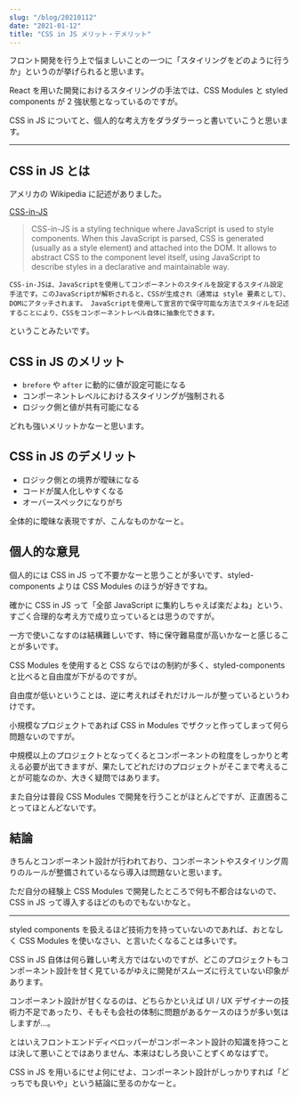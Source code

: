 ```yaml
---
slug: "/blog/20210112"
date: "2021-01-12"
title: "CSS in JS メリット・デメリット"
---
```


フロント開発を行う上で悩ましいことの一つに「スタイリングをどのように行うか」というのが挙げられると思います。

React を用いた開発におけるスタイリングの手法では、CSS Modules と styled components が 2 強状態となっているのですが。

CSS in JS についてと、個人的な考え方をダラダラーっと書いていこうと思います。

---

## CSS in JS とは

アメリカの Wikipedia に記述がありました。

[CSS-in-JS](https://en.wikipedia.org/wiki/CSS-in-JS)

> CSS-in-JS is a styling technique where JavaScript is used to style components. When this JavaScript is parsed, CSS is generated (usually as a style element) and attached into the DOM. It allows to abstract CSS to the component level itself, using JavaScript to describe styles in a declarative and maintainable way.

`CSS-in-JSは、JavaScriptを使用してコンポーネントのスタイルを設定するスタイル設定手法です。このJavaScriptが解析されると、CSSが生成され（通常は style 要素として）、DOMにアタッチされます。 JavaScriptを使用して宣言的で保守可能な方法でスタイルを記述することにより、CSSをコンポーネントレベル自体に抽象化できます。`

ということみたいです。

## CSS in JS のメリット

- `brefore` や `after` に動的に値が設定可能になる
- コンポーネントレベルにおけるスタイリングが強制される
- ロジック側と値が共有可能になる

どれも強いメリットかなーと思います。

## CSS in JS のデメリット

- ロジック側との境界が曖昧になる
- コードが属人化しやすくなる
- オーバースペックになりがち

全体的に曖昧な表現ですが、こんなものかなーと。

## 個人的な意見

個人的には CSS in JS って不要かなーと思うことが多いです、styled-components よりは CSS Modules のほうが好きですね。

確かに CSS in JS って「全部 JavaScript に集約しちゃえば楽だよね」という、すごく合理的な考え方で成り立っているとは思うのですが。

一方で使いこなすのは結構難しいです、特に保守難易度が高いかなーと感じることが多いです。

CSS Modules を使用すると CSS ならではの制約が多く、styled-components と比べると自由度が下がるのですが。

自由度が低いということは、逆に考えればそれだけルールが整っているというわけです。

小規模なプロジェクトであれば CSS in Modules でザクッと作ってしまって何ら問題ないのですが。

中規模以上のプロジェクトとなってくるとコンポーネントの粒度をしっかりと考える必要が出てきますが、果たしてどれだけのプロジェクトがそこまで考えることが可能なのか、大きく疑問ではあります。

また自分は普段 CSS Modules で開発を行うことがほとんどですが、正直困ることってほとんどないです。

## 結論

きちんとコンポーネント設計が行われており、コンポーネントやスタイリング周りのルールが整備されているなら導入は問題ないと思います。

ただ自分の経験上 CSS Modules で開発したところで何も不都合はないので、CSS in JS って導入するほどのものでもないかなと。

---

styled components を扱えるほど技術力を持っていないのであれば、おとなしく CSS Modules を使いなさい、と言いたくなることは多いです。

CSS in JS 自体は何ら難しい考え方ではないのですが、どこのプロジェクトもコンポーネント設計を甘く見ているがゆえに開発がスムーズに行えていない印象があります。

コンポーネント設計が甘くなるのは、どちらかといえば UI / UX デザイナーの技術力不足であったり、そもそも会社の体制に問題があるケースのほうが多い気はしますが…。

とはいえフロントエンドディベロッパーがコンポーネント設計の知識を持つことは決して悪いことではありません、本来はむしろ良いことずくめなはずで。

CSS in JS を用いるにせよ何にせよ、コンポーネント設計がしっかりすれば「どっちでも良いや」という結論に至るのかなーと。
